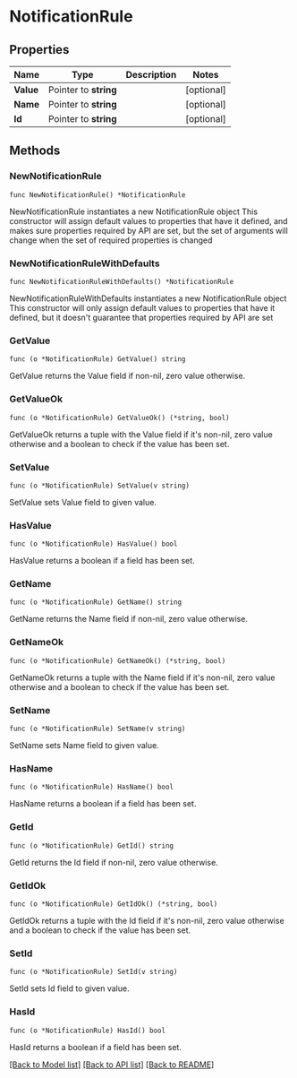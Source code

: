 # NotificationRule

## Properties

Name | Type | Description | Notes
------------ | ------------- | ------------- | -------------
**Value** | Pointer to **string** |  | [optional] 
**Name** | Pointer to **string** |  | [optional] 
**Id** | Pointer to **string** |  | [optional] 

## Methods

### NewNotificationRule

`func NewNotificationRule() *NotificationRule`

NewNotificationRule instantiates a new NotificationRule object
This constructor will assign default values to properties that have it defined,
and makes sure properties required by API are set, but the set of arguments
will change when the set of required properties is changed

### NewNotificationRuleWithDefaults

`func NewNotificationRuleWithDefaults() *NotificationRule`

NewNotificationRuleWithDefaults instantiates a new NotificationRule object
This constructor will only assign default values to properties that have it defined,
but it doesn't guarantee that properties required by API are set

### GetValue

`func (o *NotificationRule) GetValue() string`

GetValue returns the Value field if non-nil, zero value otherwise.

### GetValueOk

`func (o *NotificationRule) GetValueOk() (*string, bool)`

GetValueOk returns a tuple with the Value field if it's non-nil, zero value otherwise
and a boolean to check if the value has been set.

### SetValue

`func (o *NotificationRule) SetValue(v string)`

SetValue sets Value field to given value.

### HasValue

`func (o *NotificationRule) HasValue() bool`

HasValue returns a boolean if a field has been set.

### GetName

`func (o *NotificationRule) GetName() string`

GetName returns the Name field if non-nil, zero value otherwise.

### GetNameOk

`func (o *NotificationRule) GetNameOk() (*string, bool)`

GetNameOk returns a tuple with the Name field if it's non-nil, zero value otherwise
and a boolean to check if the value has been set.

### SetName

`func (o *NotificationRule) SetName(v string)`

SetName sets Name field to given value.

### HasName

`func (o *NotificationRule) HasName() bool`

HasName returns a boolean if a field has been set.

### GetId

`func (o *NotificationRule) GetId() string`

GetId returns the Id field if non-nil, zero value otherwise.

### GetIdOk

`func (o *NotificationRule) GetIdOk() (*string, bool)`

GetIdOk returns a tuple with the Id field if it's non-nil, zero value otherwise
and a boolean to check if the value has been set.

### SetId

`func (o *NotificationRule) SetId(v string)`

SetId sets Id field to given value.

### HasId

`func (o *NotificationRule) HasId() bool`

HasId returns a boolean if a field has been set.


[[Back to Model list]](../README.md#documentation-for-models) [[Back to API list]](../README.md#documentation-for-api-endpoints) [[Back to README]](../README.md)


